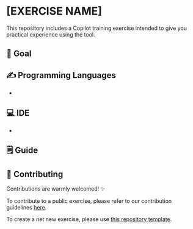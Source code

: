 # [EXERCISE NAME]
<!-- REPLACE THE TITLE WITH THE NAME OF THE EXERCISE -->

This repository includes a Copilot training exercise intended to give you practical experience using the tool.

## 🎯 Goal
<!-- ONE SENTENCE ABOUT THE GOAL OF THE EXERCISE -->

## ✍️ Programming Languages
<!-- BULLETED LIST OF LANGUAGES INVOLVES -->
- 

## 💻 IDE
<!-- OPTIONALLY SPECIFY THE IDEs THAT SHOULD BE USED -->
- 

## 🗒️ Guide
<!-- STEP BY STEP INSTRUCTIONS DETAILING HOW TO COMPLETE THE EXERCISE -->

## 🤝 Contributing
Contributions are warmly welcomed! ✨

To contribute to a public exercise, please refer to our contribution guidelines [here](https://github.com/ps-copilot-sandbox/.github/blob/main/.github/CONTRIBUTING.md).

To create a net new exercise, please use [this repository template](https://github.com/ps-copilot-sandbox/copilot-exercise-template).
